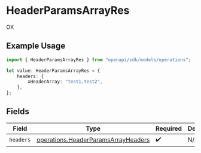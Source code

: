 # HeaderParamsArrayRes

OK

## Example Usage

```typescript
import { HeaderParamsArrayRes } from "openapi/sdk/models/operations";

let value: HeaderParamsArrayRes = {
    headers: {
        xHeaderArray: "test1,test2",
    },
};
```

## Fields

| Field                                                                                             | Type                                                                                              | Required                                                                                          | Description                                                                                       |
| ------------------------------------------------------------------------------------------------- | ------------------------------------------------------------------------------------------------- | ------------------------------------------------------------------------------------------------- | ------------------------------------------------------------------------------------------------- |
| `headers`                                                                                         | [operations.HeaderParamsArrayHeaders](../../../sdk/models/operations/headerparamsarrayheaders.md) | :heavy_check_mark:                                                                                | N/A                                                                                               |